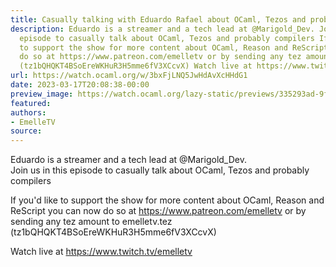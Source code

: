 ```yaml
---
title: Casually talking with Eduardo Rafael about OCaml, Tezos and probably compilers
description: Eduardo is a streamer and a tech lead at @Marigold_Dev. Join us in this
  episode to casually talk about OCaml, Tezos and probably compilers If you'd like
  to support the show for more content about OCaml, Reason and ReScript you can now
  do so at https://www.patreon.com/emelletv or by sending any tez amount to emelletv.tez
  (tz1bQHQKT4BSoEreWKHuR3H5mme6fV3XCcvX) Watch live at https://www.twitch.tv/emelletv
url: https://watch.ocaml.org/w/3bxFjLNQ5JwHdAvXcHHdG1
date: 2023-03-17T20:08:38-00:00
preview_image: https://watch.ocaml.org/lazy-static/previews/335293ad-9f20-4271-b792-652e97b88be2.jpg
featured:
authors:
- EmelleTV
source:
---
```


<p>Eduardo is a streamer and a tech lead at @Marigold_Dev.<br/>
Join us in this episode to casually talk about OCaml, Tezos and probably compilers</p>
<p>If you'd like to support the show for more content about OCaml, Reason and ReScript you can now do so at <a href="https://www.patreon.com/emelletv" target="_blank" rel="noopener noreferrer">https://www.patreon.com/emelletv</a> or by sending any tez amount to emelletv.tez (tz1bQHQKT4BSoEreWKHuR3H5mme6fV3XCcvX)</p>
<p>Watch live at <a href="https://www.twitch.tv/emelletv" target="_blank" rel="noopener noreferrer">https://www.twitch.tv/emelletv</a></p>

